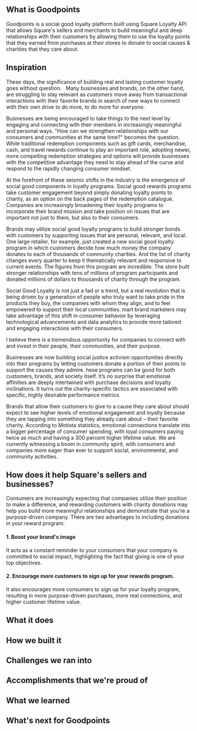 ## What is Goodpoints

Goodpoints is a social good loyalty platform built using Square Loyalty API that allows Square's sellers and merchants to build meaningful and deep relationships with their customers by allowing them to use the loyalty points that they earned from purchases at their stores to donate to social causes & charities that they care about.

## Inspiration

These days, the significance of building real and lasting customer loyalty goes without question.   Many businesses and brands, on the other hand, are struggling to stay relevant as customers move away from transactional interactions with their favorite brands in search of new ways to connect with their own drive to do more, to do more for everyone.

Businesses are being encouraged to take things to the next level by engaging and connecting with their members in increasingly meaningful and personal ways. "How can we strengthen relationships with our consumers and communities at the same time?" becomes the question. While traditional redemption components such as gift cards, merchandise, cash, and travel rewards continue to play an important role, adopting newer, more compelling redemption strategies and options will provide businesses with the competitive advantage they need to stay ahead of the curve and respond to the rapidly changing consumer mindset.

At the forefront of these seismic shifts in the industry is the emergence of social good components in loyalty programs. Social good rewards programs take customer engagement beyond simply donating loyalty points to charity, as an option on the back pages of the redemption catalogue. Companies are increasingly broadening their loyalty programs to incorporate their brand mission and take position on issues that are important not just to them, but also to their consumers.

Brands may utilize social good loyalty programs to build stronger bonds with customers by supporting issues that are personal, relevant, and local. One large retailer, for example, just created a new social good loyalty program in which customers decide how much money the company donates to each of thousands of community charities. And the list of charity changes every quarter to keep it thematically relevant and responsive to current events. The figures from this program are incredible. The store built stronger relationships with tens of millions of program participants and donated millions of dollars to thousands of charity through the program.

Social Good Loyalty is not just a fad or a trend, but a real revolution that is being driven by a generation of people who truly want to take pride in the products they buy, the companies with whom they align, and to feel empowered to support their local communities. mart brand marketers may take advantage of this shift in consumer behavior by leveraging technological advancements and data analytics to provide more tailored and engaging interactions with their consumers.

I believe there is a tremendous opportunity for companies to connect with and invest in their people, their communities, and their purpose. 

Businesses are now building social justice activism opportunities directly into their programs by letting customers donate a portion of their points to support the causes they admire. hese programs can be good for both customers, brands, and society itself. It’s no surprise that emotional affinities are deeply intertwined with purchase decisions and loyalty inclinations. It turns out the charity-specific tactics are associated with specific, highly desirable performance metrics.

Brands that allow their customers to give to a cause they care about should expect to see higher levels of emotional engagement and loyalty because they are tapping into something they already care about – their favorite charity. According to Motista statistics, emotional connections translate into a bigger percentage of consumer spending, with loyal consumers paying twice as much and having a 300 percent higher lifetime value. We are currently witnessing a boom in community spirit, with consumers and companies more eager than ever to support social, environmental, and community activities.

## How does it help Square's sellers and businesses?

Consumers are increasingly expecting that companies utilize their position to make a difference, and rewarding customers with charity donations may help you build more meaningful relationships and demonstrate that you're a purpose-driven company.
There are two advantages to including donations in your reward program:

#### 1. Boost your brand's image
It acts as a constant reminder to your consumers that your company is committed to social impact, highlighting the fact that giving is one of your top objectives.

#### 2. Encourage more customers to sign up for your rewards program.
It also encourages more consumers to sign up for your loyalty program, resulting in more purpose-driven purchases, more real connections, and higher customer lifetime value.

## What it does

## How we built it

## Challenges we ran into

## Accomplishments that we're proud of

## What we learned

## What's next for Goodpoints

